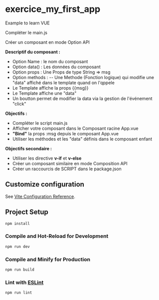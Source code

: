 # exercice_my_first_app

Example to learn VUE

Compléter le main.js

Créer un composant en mode Option API

**Descriptif du composant :**
- Option Name    : le nom du composant
- Option data()  : Les données du composant
- Option props   : Une Props de type String => msg
- Option methods : 
    -- Une Methode (Fonction logique) qui modifie une "data" affiché dans le template quand on l'qppele
- Le Template affiche la props {{msg}}
- Le Template affiche une "data"
- Un boutton permet de modifier la data via la gestion de l'événement "click"


**Objectifs :**
- Compléter le script main.js
- Afficher votre composant dans le Composant racine App.vue
- **"Bind"** la props :msg depuis le composant App.vue
- Utiliser les méthodes et les "data" définis dans le composant enfant


**Objectifs secondaire :**
- Utiliser les directive **v-if** et **v-else**
- Créer un composant similaire en mode Composition API
- Créer un raccourcis de SCRIPT dans le package.json


## Customize configuration

See [Vite Configuration Reference](https://vitejs.dev/config/).

## Project Setup

```sh
npm install
```

### Compile and Hot-Reload for Development

```sh
npm run dev
```

### Compile and Minify for Production

```sh
npm run build
```

### Lint with [ESLint](https://eslint.org/)

```sh
npm run lint
```
